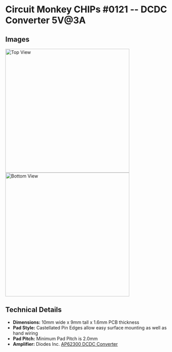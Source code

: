 # Circuit Monkey CHIPs &#35;0121 -- DCDC Converter 5V@3A

## Images
 <img src="Documents/assets/0121A-preview-top.png" alt="Top View" width="386" /> <img src="Documents/assets/0121A-preview-bottom.png" alt="Bottom View" width="386" />

## Technical Details
* **Dimensions:** 10mm wide x 9mm tall  x 1.6mm PCB thickness
* **Pad Style:** Castellated Pin Edges allow easy surface mounting as well as hand wiring
* **Pad Pitch:** Minimum Pad Pitch is 2.0mm
* **Amplifier:** Diodes Inc. [AP62300 DCDC Converter](https://www.diodes.com/assets/Datasheets/AP62300_AP62301_AP62300T.pdf)
